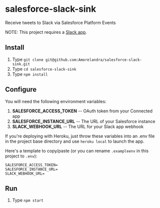 # salesforce-slack-sink
Receive tweets to Slack via Salesforce Platform Events

NOTE: This project requires a [Slack app](https://apps.slack.com/).

## Install
1. Type `git clone git@github.com:Amorelandra/salesforce-slack-sink.git`
1. Type `cd salesforce-slack-sink`
1. Type `npm install`

## Configure
You will need the following environment variables:

1. __SALESFORCE_ACCESS_TOKEN__ -- OAuth token from your Connected app
1. __SALESFORCE_INSTANCE_URL__ -- The URL of your Salesforce instance
1. __SLACK_WEBHOOK_URL__ -- The URL for your Slack app webhook

If you're deploying with Heroku, just throw these variables into an .env file in the project base directory and use `heroku local` to launch the app.

Here's a template to copy/paste (or you can rename `.exampleenv` in this project to `.env`):
```code
SALESFORCE_ACCESS_TOKEN=
SALESFORCE_INSTANCE_URL=
SLACK_WEBHOOK_URL=
```
## Run
1. Type `npm start`
